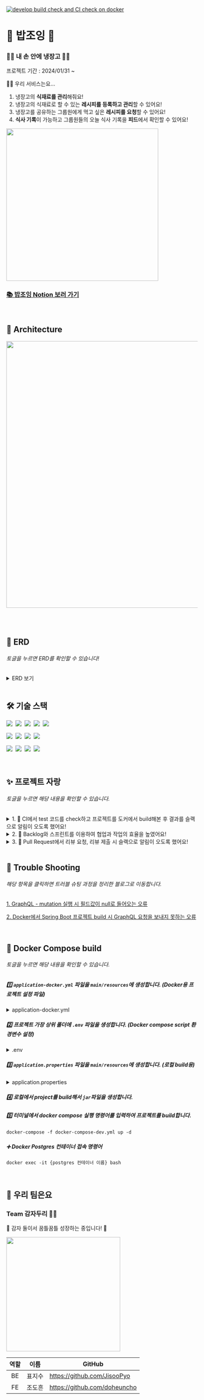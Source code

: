 [![develop build check and CI check on docker](https://github.com/Two-Potatoes/BobJoying-Back/actions/workflows/develop-ci.yml/badge.svg)](https://github.com/Two-Potatoes/BobJoying-Back/actions/workflows/develop-ci.yml)

# 🍚 밥조잉 🍚

### 🙆‍♀️ 내 손 안에 냉장고 🙆‍♂️

프로젝트 기간 : 2024/01/31 ~

🙋‍♀️ 우리 서비스는요...

1. 냉장고의 **식재료를 관리**해줘요! 
2. 냉장고의 식재료로 할 수 있는 **레시피를 등록하고 관리**할 수 있어요!
3. 냉장고를 공유하는 그룹원에게 먹고 싶은 **레시피를 요청**할 수 있어요!
4. **식사 기록**이 가능하고 그룹원들의 오늘 식사 기록을 **피드**에서 확인할 수 있어요!

<img src="https://github.com/Two-Potatoes/BobJoying-Back/assets/130378232/8c5fadcd-acc6-4031-bc3a-b5711cabf110" width="400px">

### [📚 밥조잉 Notion 보러 가기](https://two-potatoes.notion.site/BobJoying-ed09d53973684322a47bef4abfafa8e3?pvs=4)

<br>

## 📐 Architecture

<img src="https://github.com/Two-Potatoes/BobJoying-Back/assets/130378232/046ebb25-0069-49ea-aa52-6edb87ef2ec6" width="700px">

<br><br>

## 💬 ERD

###### 토글을 누르면 ERD를 확인할 수 있습니다!

<details>
<summary> ERD 보기 </summary>

<img src="https://github.com/Two-Potatoes/BobJoying-Back/assets/130378232/34b7e361-b723-40a5-a5d2-ac34935b5c0e">

</details>

<br>

## 🛠️ 기술 스택

<img src="https://img.shields.io/badge/Java-007396?style=flat-square&logo=OpenJDK&logoColor=white">&nbsp;
<img src="https://img.shields.io/badge/Spring-6DB33F?style=flat-square&logo=spring&logoColor=white">&nbsp;
<img src="https://img.shields.io/badge/Spring Boot-6DB33F?style=flat-square&logo=springboot&logoColor=white">&nbsp;
<img src="https://img.shields.io/badge/Spring Security-6DB33F?style=flat-square&logo=springsecurity&logoColor=white">&nbsp;
<img src="https://img.shields.io/badge/GraphQL-E10098?style=flat-square&logo=graphql&logoColor=white">&nbsp;

<img src="https://img.shields.io/badge/PostgreSQL-4169E1?style=flat-square&logo=postgresql&logoColor=white">&nbsp;
<img src="https://img.shields.io/badge/Querydsl-3E87D0?style=flat-square&logo=querydsl&logoColor=white">&nbsp;
<img src="https://img.shields.io/badge/Docker-2496ED?style=flat-square&logo=docker&logoColor=white">&nbsp;
<img src="https://img.shields.io/badge/Gradle-02303A?style=flat-square&logo=gradle&logoColor=white">&nbsp;

<img src="https://img.shields.io/badge/GitHub Actions-2088FF?style=flat-square&logo=githubactions&logoColor=white">&nbsp;
<img src="https://img.shields.io/badge/Notion-000000?style=flat-square&logo=notion&logoColor=white">&nbsp;
<img src="https://img.shields.io/badge/Slack-4A154B?style=flat-square&logo=slack&logoColor=white">&nbsp;
<img src="https://img.shields.io/badge/Altair-368CBF?style=flat-square&logo=&logoColor=white">&nbsp;

<br>

## ✨ 프로젝트 자랑

###### 토글을 누르면 해당 내용을 확인할 수 있습니다.

<details>
<summary> 1. 🐳 CI에서 test 코드를 check하고 프로젝트를 도커에서 build해본 후 결과를 슬랙으로 알림이 오도록 했어요!</summary>

<br>

* CI test code 통과 결과를 PR comment에 남기도록 했어요!

<img src="https://github.com/Two-Potatoes/BobJoying-Back/assets/130378232/e771f023-b2e9-4ea0-ae43-c8035231c0bf">

* 도커에서 프로젝트를 build test 해봐요!

<img src="https://github.com/Two-Potatoes/BobJoying-Back/assets/130378232/0a8517dc-2e4f-4609-ab94-f6d16ef8f538">

* CI 결과를 슬랙 채널에서 커스텀한 알림으로 받아볼 수 있어요!

<img src="https://github.com/Two-Potatoes/BobJoying-Back/assets/130378232/bc3db56a-f22c-47f6-9398-a64e90337a67">
<img src="https://github.com/Two-Potatoes/BobJoying-Back/assets/130378232/e7540b39-1924-42fe-83ef-e23963bc3446">

---

</details>

<details>
<summary> 2. 🤝 Backlog와 스프린트를 이용하여 협업과 작업의 효율을 높였어요!</summary>

<br>

* 개발과 관련된 할 일들은 생각나는 대로 `Backlog`에 쌓아요!

<img src="https://github.com/Two-Potatoes/BobJoying-Back/assets/130378232/869a3eb6-a179-4db0-b70e-4f0296891e83">

* Backlog에 있는 작업 중 우선적으로 해야 할 일을 `스프린트`에 커밋한 후 작업해요!

<img src="https://github.com/Two-Potatoes/BobJoying-Back/assets/130378232/22a18fe2-ec94-4fe9-ac87-231fefc531eb">

---

</details>

<details>
<summary> 3. 🔔 Pull Request에서 리뷰 요청, 리뷰 제출 시 슬랙으로 알림이 오도록 했어요!</summary>

<br>

* `Pull Request`에서 <u>**리뷰어를 할당**</u>하면 슬랙으로 메시지가 와요!

리뷰어가 할당되면~

![image](https://github.com/Two-Potatoes/BobJoying-Back/assets/130378232/200a6789-f750-4227-90b1-f2e938d610ba)

슬랙에서 리뷰어를 멘션하고 `PR Title`에 `PR` 링크를 걸어 리뷰를 할 수 있도록 했어요!

![image](https://github.com/Two-Potatoes/BobJoying-Back/assets/130378232/916c44df-d6aa-4856-8cb7-b5bfed528d46)

<br>

* `Pull Request`에서 <u>**리뷰를 제출**</u>하면 슬랙으로 메시지가 와요!

리뷰를 제출하면(`submit`)~

![image](https://github.com/Two-Potatoes/BobJoying-Back/assets/130378232/c4d55269-4967-4cdb-8317-96d9b2e0eda9)

슬랙에서 PR 요청한 사람을 멘션하고 누가 리뷰를 달았는지 알려주고 `PR` 링크를 걸어 리뷰를 확인할 수 있도록 했어요!

![image](https://github.com/Two-Potatoes/BobJoying-Back/assets/130378232/95da636c-2f06-4c18-83df-0a4c669cfba5)

---

</details>

<!--배포 후 추가 개선점, 버전에 따른 기능 기록-->

<br>

## 🎯 Trouble Shooting

###### 해당 항목을 클릭하면 트러블 슈팅 과정을 정리한 블로그로 이동합니다.

[1. GraphQL - mutation 실행 시 필드값이 null로 들어오는 오류](https://argente29.tistory.com/144)

[2. Docker에서 Spring Boot 프로젝트 build 시 GraphQL 요청을 보내지 못하는 오류](https://argente29.tistory.com/143)

<br>

## 🐳 Docker Compose build 

###### 토글을 누르면 해당 내용을 확인할 수 있습니다.

##### 1️⃣ `application-docker.yml` 파일을 `main/resources`에 생성합니다. (Docker용 프로젝트 설정 파일)

<details>
<summary>application-docker.yml</summary>

```yaml
spring:
  graphql:
    schema:
      locations: file:/app/graphql/**
    graphiql:
      enabled: true
  datasource:
    url: {Docker_DB_URL}
    username: {Docker_DB_username}
    password: {Docker_DB_password}
    driver-class-name: org.postgresql.Driver
```

</details>

##### 2️⃣ 프로젝트 가장 상위 폴더에 `.env` 파일을 생성합니다. (Docker compose script 환경변수 설정)

<details>
<summary>.env</summary>
  
```text
POSTGRES_DB={Docker_DB_name}
POSTGRES_USER={Docker_DB_username}
POSTGRES_PASSWORD={Docker_DB_password}

POSTGRES_LOCAL_PORT=5433
POSTGRES_DOCKER_PORT=5432

SPRING_LOCAL_PORT=8080
SPRING_DOCKER_PORT=8080
```

</details>

##### 3️⃣ `application.properties` 파일을 `main/resources`에 생성합니다. (로컬 build용)

<details>
<summary>application.properties</summary>

```text
spring.datasource.url={로컬_DB_URL}
spring.datasource.username={로컬_DB_username}
spring.datasource.password={로컬_DB_password}
spring.datasource.driver-class-name=org.postgresql.Driver


# GraphQL
# graphiql을 통해 테스트 가능 여부 (localhost:8080/graphiql)
spring.graphql.graphiql.enabled=true
```

</details>

##### 4️⃣ 로컬에서 project를 build해서 `jar`파일을 생성합니다.

##### 5️⃣ 터미널에서 docker compose 실행 명령어를 입력하여 프로젝트를 build합니다.

```shell
docker-compose -f docker-compose-dev.yml up -d
```

##### ➕ Docker Postgres 컨테이너 접속 명령어

```shell
docker exec -it {postgres 컨테이너 이름} bash
```

<br>

## 👭 우리 팀은요

### Team 감자두리 🥔🥔

🌱 감자 둘이서 꿈틀꿈틀 성장하는 중입니다! 🌱

<img src="https://github.com/Two-Potatoes/BobJoying-Back/assets/130378232/e3100894-4eda-407f-9a99-dfccc18c3031" width=300px>

<br>

|역할|이름|GitHub|
|:---:|:---:|---|
|BE|표지수|https://github.com/JisooPyo|
|FE|조도흔|https://github.com/doheuncho|

